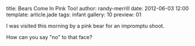 title: Bears Come In Pink Too!
author: randy-merrill
date: 2012-06-03 12:00
template: article.jade
tags: infant
gallery: 10
preview: 01

I was visited this morning by a pink bear for an impromptu shoot. 

How can you say "no" to that face?
